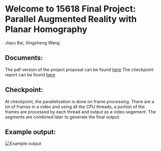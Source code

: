# Welcome to 15618 Final Project: Parallel Augmented Reality with Planar Homography
Jiayu Bai, Xingsheng Wang

## Documents:
The pdf version of the project proposal can be found [here](http://checkRaiseOnCloud.github.io/ParallelPlanarHomography/project_proposal.pdf)
The checkpoint report can be found [here](http://checkRaiseOnCloud.github.io/ParallelPlanarHomography/15618Project_Midpoint_Report.pdf)

## Checkpoint:
At checkpoint, the parallelization is done on frame processing. There are a lot of frames in a video and using all the CPU threads, a portion of 
the frames are processed by each thread and output as a video segement. The segments are combined later to generate the final output.

## Example output:
![Example output](http://checkRaiseOnCloud.github.io/ParallelPlanarHomography/example_output.png)
